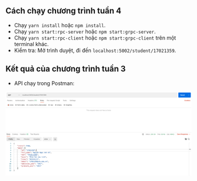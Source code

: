 ## Cách chạy chương trình tuần 4

- Chạy `yarn install` hoặc `npm install`.
- Chạy `yarn start:rpc-server` hoặc `npm start:grpc-server`.
- Chạy `yarn start:rpc-client` hoặc `npm start:grpc-client` trên một terminal khác.
- Kiểm tra: Mở trình duyệt, đi đến `localhost:5002/student/17021359`.

## Kết quả của chương trình tuần 3

- API chạy trong Postman:

![result.png](./results/result.png)

